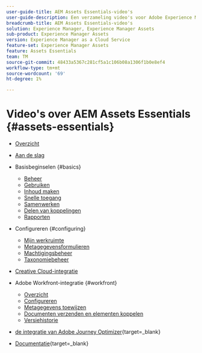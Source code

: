 ```yaml
---
user-guide-title: AEM Assets Essentials-video's
user-guide-description: Een verzameling video's voor Adobe Experience Manager Assets.
breadcrumb-title: AEM Assets Essentials-video's
solution: Experience Manager, Experience Manager Assets
sub-product: Experience Manager Assets
version: Experience Manager as a Cloud Service
feature-set: Experience Manager Assets
feature: Assets Essentials
team: TM
source-git-commit: 48433a5367c281cf5a1c106b08a1306f1b0e8ef4
workflow-type: tm+mt
source-wordcount: '69'
ht-degree: 1%

---
```



# Video&#39;s over AEM Assets Essentials {#assets-essentials}

+ [Overzicht](overview.md)

+ [Aan de slag](./getting-started.md)

+ Basisbeginselen {#basics}
   + [Beheer](basics/managing.md)
   + [Gebruiken](basics/using.md)
   + [Inhoud maken](basics/creating.md)
   + [Snelle toegang](basics/quick-access.md)
   + [Samenwerken](basics/collaborating.md)
   + [Delen van koppelingen](basics/link-sharing.md)
   + [Rapporten](basics/reports.md)
+ Configureren {#configuring}
   + [Mijn werkruimte](configuring/my-workspace.md)
   + [Metagegevensformulieren](configuring/metadata-forms.md)
   + [Machtigingsbeheer](configuring/permissions-management.md)
   + [Taxonomiebeheer](configuring/taxonomy-management.md)

+ [Creative Cloud-integratie](integrations/creative-cloud.md)

+ Adobe Workfront-integratie {#workfront}
   + [Overzicht](./integrations/workfront/overview.md)
   + [Configureren](./integrations/workfront/configure.md)
   + [Metagegevens toewijzen](./integrations/workfront/map-metadata.md)
   + [Documenten verzenden en elementen koppelen](./integrations/workfront/link-send.md)
   + [Versiehistorie](./integrations/workfront/versions.md)

+ [ de integratie van Adobe Journey Optimizer](https://experienceleague.adobe.com/docs/journey-optimizer-learn/tutorials/create-messages/create-email-content-with-the-message-editor.html){target=_blank}

+ [ Documentatie](https://experienceleague.adobe.com/docs/experience-manager-assets-essentials/help/introduction.html){target=_blank}
